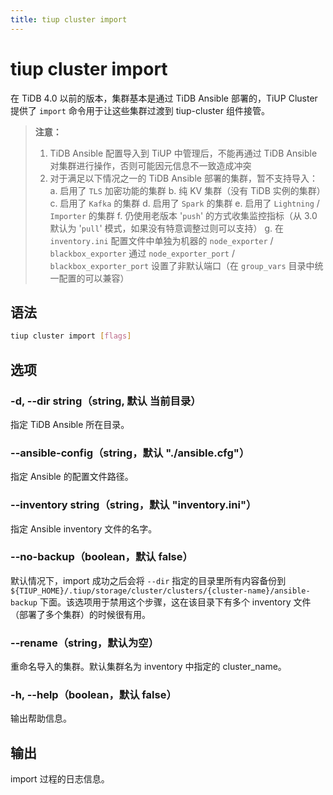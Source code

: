 ```yaml
---
title: tiup cluster import
---
```


# tiup cluster import

在 TiDB 4.0 以前的版本，集群基本是通过 TiDB Ansible 部署的，TiUP Cluster 提供了 `import` 命令用于让这些集群过渡到 tiup-cluster 组件接管。

> **注意：**
>
> 1. TiDB Ansible 配置导入到 TiUP 中管理后，不能再通过 TiDB Ansible 对集群进行操作，否则可能因元信息不一致造成冲突
> 2. 对于满足以下情况之一的 TiDB Ansible 部署的集群，暂不支持导入：
>   a. 启用了 `TLS` 加密功能的集群
>   b. 纯 KV 集群（没有 TiDB 实例的集群）
>   c. 启用了 `Kafka` 的集群
>   d. 启用了 `Spark` 的集群
>   e. 启用了 `Lightning` / `Importer` 的集群
>   f. 仍使用老版本 '`push`' 的方式收集监控指标（从 3.0 默认为 '`pull`' 模式，如果没有特意调整过则可以支持）
>   g. 在 `inventory.ini` 配置文件中单独为机器的 `node_exporter` / `blackbox_exporter` 通过 `node_exporter_port` / `blackbox_exporter_port` 设置了非默认端口（在 `group_vars` 目录中统一配置的可以兼容）

## 语法

```sh
tiup cluster import [flags]
```

## 选项

### -d, --dir string（string, 默认 当前目录）

指定 TiDB Ansible 所在目录。

### --ansible-config（string，默认 "./ansible.cfg"）

指定 Ansible 的配置文件路径。

### --inventory string（string，默认 "inventory.ini"）

指定 Ansible inventory 文件的名字。

### --no-backup（boolean，默认 false）

默认情况下，import 成功之后会将 `--dir` 指定的目录里所有内容备份到 `${TIUP_HOME}/.tiup/storage/cluster/clusters/{cluster-name}/ansible-backup` 下面。该选项用于禁用这个步骤，这在该目录下有多个 inventory 文件（部署了多个集群）的时候很有用。

### --rename（string，默认为空）

重命名导入的集群。默认集群名为 inventory 中指定的 cluster_name。

### -h, --help（boolean，默认 false）

输出帮助信息。

## 输出

import 过程的日志信息。